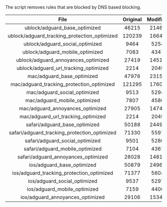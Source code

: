 The script removes rules that are blocked by DNS based blocking.


| File | Original | Modified |
|:----:|:-----:|:-----:|
| ublock/adguard_base_optimized | 46215 | 21463 |
| ublock/adguard_tracking_protection_optimized | 120239 | 16645 |
| ublock/adguard_social_optimized | 9464 | 5254 |
| ublock/adguard_mobile_optimized | 7083 | 4347 |
| ublock/adguard_annoyances_optimized | 27419 | 14512 |
| ublock/adguard_url_tracking_optimized | 2214 | 2049 |
| mac/adguard_base_optimized | 47976 | 23150 |
| mac/adguard_tracking_protection_optimized | 121295 | 17603 |
| mac/adguard_social_optimized | 9513 | 5294 |
| mac/adguard_mobile_optimized | 7807 | 4586 |
| mac/adguard_annoyances_optimized | 27905 | 14745 |
| mac/adguard_url_tracking_optimized | 2214 | 2049 |
| safari/adguard_base_optimized | 50188 | 24497 |
| safari/adguard_tracking_protection_optimized | 71330 | 5597 |
| safari/adguard_social_optimized | 9501 | 5280 |
| safari/adguard_mobile_optimized | 7104 | 4367 |
| safari/adguard_annoyances_optimized | 28028 | 14818 |
| ios/adguard_base_optimized | 50879 | 24960 |
| ios/adguard_tracking_protection_optimized | 71377 | 5604 |
| ios/adguard_social_optimized | 9537 | 5297 |
| ios/adguard_mobile_optimized | 7159 | 4406 |
| ios/adguard_annoyances_optimized | 29106 | 15347 |